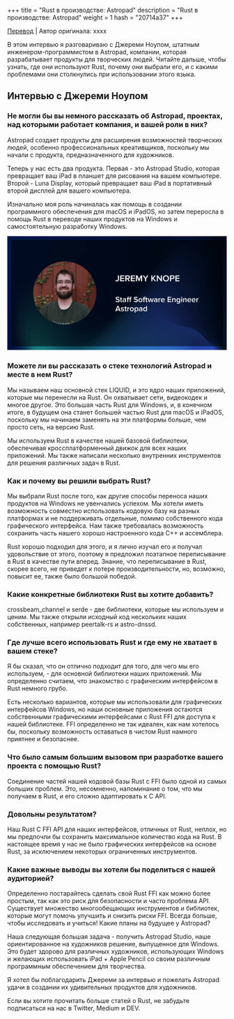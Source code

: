 +++
title = "Rust в производстве: Astropad"
description = "Rust в производстве: Astropad"
weight = 1
hash = "20714a37"
+++

[Перевод](https://serokell.io/blog/rust-in-production-astropad) | Автор оригинала: xxxx

В этом интервью я разговариваю с Джереми Ноупом, штатным инженером-программистом в Astropad, компании, которая разрабатывает продукты для творческих людей. Читайте дальше, чтобы узнать, где они используют Rust, почему они выбрали его, и с какими проблемами они столкнулись при использовании этого языка.

## Интервью с Джереми Ноупом

### Не могли бы вы немного рассказать об Astropad, проектах, над которыми работает компания, и вашей роли в них?

Astropad создает продукты для расширения возможностей творческих людей, особенно профессиональных креативщиков, поскольку мы начали с продукта, предназначенного для художников.

Теперь у нас есть два продукта. Первая - это Astropad Studio, которая превращает ваш iPad в планшет для рисования на вашем компьютере. Второй - Luna Display, который превращает ваш iPad в портативный второй дисплей для вашего компьютера.

Изначально моя роль начиналась как помощь в создании программного обеспечения для macOS и iPadOS, но затем переросла в помощь Rust в переводе наших продуктов на Windows и самостоятельную разработку Windows.

![Джереми Ноуп](/imgs/posts/20714a37_01.png)

### Можете ли вы рассказать о стеке технологий Astropad и месте в нем Rust?

Мы называем наш основной стек LIQUID, и это ядро наших приложений, которые мы перенесли на Rust. Он охватывает сети, видеокодек и многое другое. Это большая часть Rust для Windows, и, в конечном итоге, в будущем она станет большей частью Rust для macOS и iPadOS, поскольку мы начинаем заменять на эти платформы больше, чем просто сеть, на версию Rust.

Мы используем Rust в качестве нашей базовой библиотеки, обеспечивая кроссплатформенный движок для всех наших приложений. Мы также написали несколько внутренних инструментов для решения различных задач в Rust.

### Как и почему вы решили выбрать Rust?

Мы выбрали Rust после того, как другие способы переноса наших продуктов на Windows не увенчались успехом. Мы хотели иметь возможность совместно использовать кодовую базу на разных платформах и не поддерживать отдельные, помимо собственного кода графического интерфейса. Нам также требовалась возможность сохранить часть нашего хорошо настроенного кода C++ и ассемблера.

Rust хорошо подходил для этого, и я лично изучал его и получал удовольствие от этого, поэтому я предложил поэтапное переписывание в Rust в качестве пути вперед. Знание, что переписывание в Rust, скорее всего, не приведет к потере производительности, но, возможно, повысит ее, также было большой победой.

### Какие конкретные библиотеки Rust вы хотите добавить?

crossbeam_channel и serde - две библиотеки, которые мы используем и ценим. Мы также открыли исходный код нескольких наших собственных, например peertalk-rs и astro-dnssd.

### Где лучше всего использовать Rust и где ему не хватает в вашем стеке?

Я бы сказал, что он отлично подходит для того, для чего мы его используем, - для основной библиотеки наших приложений. Мы определенно считаем, что знакомство с графическим интерфейсом в Rust немного грубо.

Есть несколько вариантов, которые мы использовали для графических интерфейсов Windows, но наши основные приложения остаются собственными графическими интерфейсами с Rust FFI для доступа к нашей библиотеке. FFI определенно не так идеален, как нам хотелось бы, поскольку возможность оставаться в чистом Rust намного приятнее и безопаснее.

### Что было самым большим вызовом при разработке вашего проекта с помощью Rust?

Соединение частей нашей кодовой базы Rust с FFI было одной из самых больших проблем. Это, несомненно, напоминание о том, что мы получаем в Rust, и его сложно адаптировать к C API.

### Довольны результатом?

Наш Rust C FFI API для наших интерфейсов, отличных от Rust, неплох, но мы предпочли бы сохранить максимальное количество кода на Rust. В настоящее время у нас не было графических интерфейсов на основе Rust, за исключением некоторых ограниченных инструментов.

### Какие важные выводы вы хотели бы поделиться с нашей аудиторией?

Определенно постарайтесь сделать свой Rust FFI как можно более простым, так как это риск для безопасности и часто проблема API. Существует множество многообещающих инструментов и библиотек, которые могут помочь улучшить и снизить риски FFI. Всегда больше, чтобы исследовать и учиться!
Какие планы на будущее у Astropad?

Наша следующая большая задача - получить Astropad Studio, наше ориентированное на художников решение, выпущенное для Windows. Это будет здорово для различных художников, использующих Windows и желающих использовать iPad + Apple Pencil со своим различным программным обеспечением для творчества.

Я хотел бы поблагодарить Джереми за интервью и пожелать Astropad удачи в создании их удивительных продуктов для художников.

Если вы хотите прочитать больше статей о Rust, не забудьте подписаться на нас в Twitter, Medium и DEV. 
